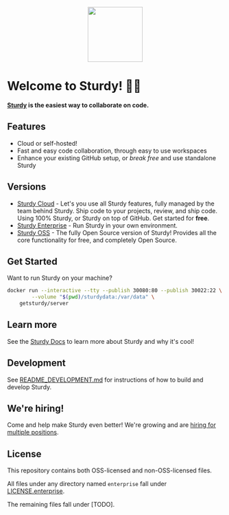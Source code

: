<p align="center"><img src="https://getsturdy.com/assets/Web/Logo/DuckAndName.png" height="128"></p>

# Welcome to Sturdy! 📣🐣

**[Sturdy](https://getsturdy.com/) is the easiest way to collaborate on code.**

## Features

* Cloud or self-hosted!
* Fast and easy code collaboration, through easy to use workspaces
* Enhance your existing GitHub setup, or _break free_ and use standalone Sturdy

## Versions
* [Sturdy Cloud](https://getsturdy.com/) - Let's you use all Sturdy features, fully managed by the team behind Sturdy. Ship code to your projects, review, and ship code. Using 100% Sturdy, or Sturdy on top of GitHub. Get started for **free**.
* [Sturdy Enterprise](#) - Run Sturdy in your own environment.
* [Sturdy OSS](#) - The fully Open Source version of Sturdy! Provides all the core functionality for free, and completely Open Source.

## Get Started

Want to run Sturdy on your machine?

```bash
docker run --interactive --tty --publish 30080:80 --publish 30022:22 \
        --volume "$(pwd)/sturdydata:/var/data" \
    getsturdy/server
```

## Learn more

See the [Sturdy Docs](https://getsturdy.com/v2/docs) to learn more about Sturdy and why it's cool!

## Development

See [README_DEVELOPMENT.md](README_DEVELOPMENT.md) for instructions of how to build and develop Sturdy.

## We're hiring!

Come and help make Sturdy even better! We're growing and are [hiring for multiple positions](https://getsturdy.com/careers).

## License

This repository contains both OSS-licensed and non-OSS-licensed files.

All files under any directory named `enterprise` fall under [LICENSE.enterprise](LICENSE.enterprise).

The remaining files fall under [TODO]. 

<!-- Test: 13 -->
<!-- 2021-11-23 - Hello from Electron/Windows! -->
